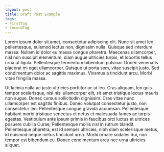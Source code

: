 ```yaml
---
layout: post
title: Draft Post Example
tags:
- FirstTag
- SecondTag
---
```


Lorem ipsum dolor sit amet, consectetur adipiscing elit. Nunc sit amet leo pellentesque, euismod lectus non, dignissim nulla. Quisque sed interdum massa. Nullam id dolor eu massa congue pharetra. Maecenas ullamcorper, nisl non suscipit elementum, diam augue ultricies turpis, et lobortis tellus urna ut ligula. Pellentesque fermentum bibendum pulvinar. Donec venenatis placerat mi eget ullamcorper. Quisque ut porta sem, vitae suscipit justo. Sed condimentum dolor ac sagittis maximus. Vivamus a tincidunt arcu. Morbi vitae fringilla massa.

Ut lacinia nulla ac justo ultricies porttitor ac ut leo. Cras aliquam, leo quis tempor scelerisque, nisl nisl ullamcorper elit, sit amet tristique lectus mauris non augue. Donec cursus sollicitudin dignissim. Cras vitae nunc ullamcorper est sagittis finibus. Donec volutpat consectetur justo, non consectetur leo. Pellentesque congue gravida accumsan. Pellentesque habitant morbi tristique senectus et netus et malesuada fames ac turpis egestas. Vestibulum ante ipsum primis in faucibus orci luctus et ultrices posuere cubilia Curae; Pellentesque mollis nisl in rutrum blandit. Pellentesque pharetra, est id semper ultricies, nibh diam scelerisque metus, id euismod neque metus tincidunt urna. Morbi ornare sodales dui, non tempor est bibendum eu. Donec condimentum arcu nec urna ultricies aliquet.